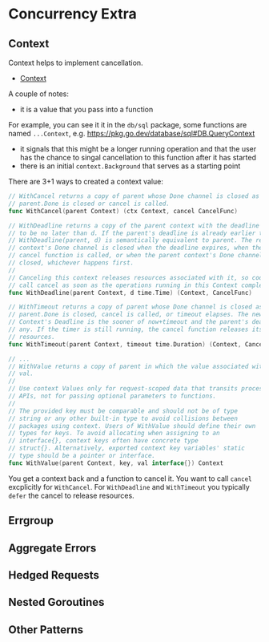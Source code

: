 # Concurrency Extra

## Context

Context helps to implement cancellation.

* [Context](Context)

A couple of notes:

* it is a value that you pass into a function

For example, you can see it it in the `db/sql` package, some functions are named `...Context`, e.g. https://pkg.go.dev/database/sql#DB.QueryContext

* it signals that this might be a longer running operation and that the user has the chance to singal cancellation to this function after it has started
* there is an initial `context.Background` that serves as a starting point

There are 3+1 ways to created a context value:

```go
// WithCancel returns a copy of parent whose Done channel is closed as soon as
// parent.Done is closed or cancel is called.
func WithCancel(parent Context) (ctx Context, cancel CancelFunc)

// WithDeadline returns a copy of the parent context with the deadline adjusted
// to be no later than d. If the parent's deadline is already earlier than d,
// WithDeadline(parent, d) is semantically equivalent to parent. The returned
// context's Done channel is closed when the deadline expires, when the returned
// cancel function is called, or when the parent context's Done channel is
// closed, whichever happens first.
//
// Canceling this context releases resources associated with it, so code should
// call cancel as soon as the operations running in this Context complete.
func WithDeadline(parent Context, d time.Time) (Context, CancelFunc) 

// WithTimeout returns a copy of parent whose Done channel is closed as soon as
// parent.Done is closed, cancel is called, or timeout elapses. The new
// Context's Deadline is the sooner of now+timeout and the parent's deadline, if
// any. If the timer is still running, the cancel function releases its
// resources.
func WithTimeout(parent Context, timeout time.Duration) (Context, CancelFunc)

// ...
// WithValue returns a copy of parent in which the value associated with key is
// val.
//
// Use context Values only for request-scoped data that transits processes and
// APIs, not for passing optional parameters to functions.
//
// The provided key must be comparable and should not be of type
// string or any other built-in type to avoid collisions between
// packages using context. Users of WithValue should define their own
// types for keys. To avoid allocating when assigning to an
// interface{}, context keys often have concrete type
// struct{}. Alternatively, exported context key variables' static
// type should be a pointer or interface.
func WithValue(parent Context, key, val interface{}) Context
```

You get a context back and a function to cancel it. You want to call `cancel` excplicitly for `WithCancel`. For `WithDeadline` and `WithTimeout` you typically `defer` the cancel to release resources.


## Errgroup



## Aggregate Errors

## Hedged Requests

## Nested Goroutines

## Other Patterns